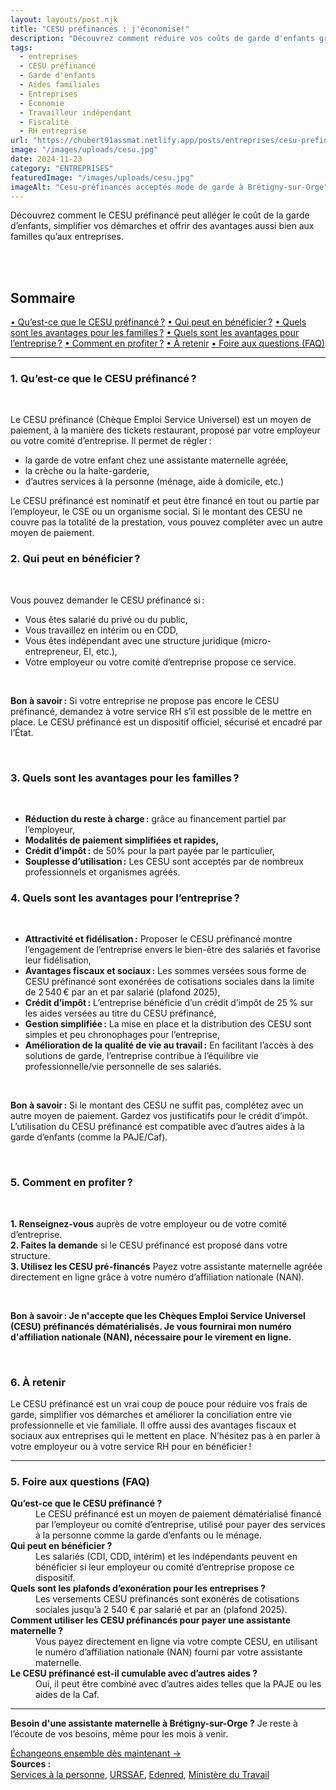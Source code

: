```yaml
---
layout: layouts/post.njk
title: "CESU préfinancés : j'économise!"
description: "Découvrez comment réduire vos coûts de garde d'enfants grâce aux CESU préfinancés. Un guide complet sur les avantages pour les parents et les entreprises."
tags: 
  - entreprises
  - CESU préfinancé
  - Garde d'enfants
  - Aides familiales
  - Entreprises
  - Économie
  - Travailleur indépendant
  - Fiscalité
  - RH entreprise
url: "https://chubert91assmat.netlify.app/posts/entreprises/cesu-prefinances/"
image: "/images/uploads/cesu.jpg"
date: 2024-11-23
category: "ENTREPRISES"
featuredImage: "/images/uploads/cesu.jpg"
imageAlt: "Cesu-préfinancés acceptés mode de garde à Brétigny-sur-Orge"
---
```



Découvrez comment le CESU préfinancé peut alléger le coût de la garde d’enfants, simplifier vos démarches et offrir des avantages aussi bien aux familles qu’aux entreprises.

<br><br>


<div id="sommaire">
  <h2>Sommaire</h2>
  <a href="#cesu-prefinance" class="styled-link-sommaire">• Qu’est-ce que le CESU préfinancé ?</a>
  <a href="#eligibilite" class="styled-link-sommaire">• Qui peut en bénéficier ?</a>
  <a href="#avantages-familles" class="styled-link-sommaire">• Quels sont les avantages pour les familles ?</a>
  <a href="#avantages-entreprise" class="styled-link-sommaire">• Quels sont les avantages pour l’entreprise ?</a>
   <a href="#comment-profiter" class="styled-link-sommaire">• Comment en profiter ?</a>
  <a href="#a-retenir" class="styled-link-sommaire">• À retenir</a>
  <a href="#questions" class="styled-link-sommaire">• Foire aux questions (FAQ)</a>
</div>

---


### **<span id="cesu-prefinance">1. Qu’est-ce que le CESU préfinancé ?</span>** 

<br>

Le CESU préfinancé (Chèque Emploi Service Universel) est un moyen de paiement, à la manière des tickets restaurant, proposé par votre employeur ou votre comité d’entreprise. Il permet de régler :

- la garde de votre enfant chez une assistante maternelle agréée, 
- la crèche ou la halte-garderie,
- d’autres services à la personne (ménage, aide à domicile, etc.)

Le CESU préfinancé est nominatif et peut être financé en tout ou partie par l’employeur, le CSE ou un organisme social. Si le montant des CESU ne couvre pas la totalité de la prestation, vous pouvez compléter avec un autre moyen de paiement.

### **<span id="eligibilite">2. Qui peut en bénéficier ?</span>**  

<br>

Vous pouvez demander le CESU préfinancé si :

- Vous êtes salarié du privé ou du public, 
- Vous travaillez en intérim ou en CDD,
- Vous êtes indépendant avec une structure juridique (micro-entrepreneur, EI, etc.),
- Votre employeur ou votre comité d’entreprise propose ce service.

<br>

<div class="highlighted-note">
  <p><strong>Bon à savoir :</strong> Si votre entreprise ne propose pas encore le CESU préfinancé, demandez à votre service RH s’il est possible de le mettre en place. Le CESU préfinancé est un dispositif officiel, sécurisé et encadré par l’État.</p>
</div>

<br>

### **<span id="avantages-familles">3. Quels sont les avantages pour les familles ?</span>**

<br>

- <strong>Réduction du reste à charge :</strong> grâce au financement partiel par l’employeur,
- <strong>Modalités de paiement simplifiées et rapides,</strong> 
- <strong>Crédit d’impôt :</strong> de 50% pour la part payée par le particulier,
- <strong>Souplesse d’utilisation :</strong> Les CESU sont acceptés par de nombreux professionnels et organismes agréés.

### **<span id="avantages-entreprise">4. Quels sont les avantages pour l’entreprise ?</span>**

<br>

- <strong>Attractivité et fidélisation :</strong> Proposer le CESU préfinancé montre l’engagement de l’entreprise envers le bien-être des salariés et favorise leur fidélisation,
- <strong>Avantages fiscaux et sociaux :</strong> Les sommes versées sous forme de CESU préfinancé sont exonérées de cotisations sociales dans la limite de 2 540 € par an et par salarié (plafond 2025),
- <strong>Crédit d’impôt :</strong> L’entreprise bénéficie d’un crédit d’impôt de 25 % sur les aides versées au titre du CESU préfinancé,
- <strong>Gestion simplifiée :</strong> La mise en place et la distribution des CESU sont simples et peu chronophages pour l’entreprise,
- <strong>Amélioration de la qualité de vie au travail :</strong> En facilitant l’accès à des solutions de garde, l’entreprise contribue à l’équilibre vie professionnelle/vie personnelle de ses salariés.


<br>

<div class="highlighted-note">
  <p><strong>Bon à savoir :</strong> Si le montant des CESU ne suffit pas, complétez avec un autre moyen de paiement. Gardez vos justificatifs pour le crédit d’impôt.  L’utilisation du CESU préfinancé est compatible avec d’autres aides à la garde d’enfants (comme la PAJE/Caf).</p>
</div>

<br>


### **<span id="comment-profiter">5. Comment en profiter ?</span>**

<br>

**1. Renseignez-vous** auprès de votre employeur ou de votre comité d’entreprise.  
**2. Faites la demande** si le CESU préfinancé est proposé dans votre structure.  
**3. Utilisez les CESU pré-financés** Payez votre assistante maternelle agréée directement en ligne grâce à votre numéro d’affiliation nationale (NAN).

 
<br>

<div class="highlighted-note">
  <p><strong>Bon à savoir : Je n'accepte que les Chèques Emploi Service Universel (CESU) préfinancés dématérialisés. Je vous fournirai mon numéro d'affiliation nationale (NAN), nécessaire pour le virement en ligne.</strong></p>
</div>

<br>


### **<span id="a-retenir">6. À retenir</span>**
Le CESU préfinancé est un vrai coup de pouce pour réduire vos frais de garde, simplifier vos démarches et améliorer la conciliation entre vie professionnelle et vie familiale. Il offre aussi des avantages fiscaux et sociaux aux entreprises qui le mettent en place. N’hésitez pas à en parler à votre employeur ou à votre service RH pour en bénéficier !

---

### **<span id="questions">5. Foire aux questions (FAQ)</span>**



<dl>
  <dt><strong>Qu’est-ce que le CESU préfinancé ?</strong></dt>
  <dd>Le CESU préfinancé est un moyen de paiement dématérialisé financé par l’employeur ou comité d’entreprise, utilisé pour payer des services à la personne comme la garde d’enfants ou le ménage.</dd>

  <dt><strong>Qui peut en bénéficier ?</strong></dt>
  <dd>Les salariés (CDI, CDD, intérim) et les indépendants peuvent en bénéficier si leur employeur ou comité d’entreprise propose ce dispositif.</dd>

  <dt><strong>Quels sont les plafonds d’exonération pour les entreprises ?</strong></dt>
  <dd>Les versements CESU préfinancés sont exonérés de cotisations sociales jusqu’à 2 540 € par salarié et par an (plafond 2025).</dd>

  <dt><strong>Comment utiliser les CESU préfinancés pour payer une assistante maternelle ?</strong></dt>
  <dd>Vous payez directement en ligne via votre compte CESU, en utilisant le numéro d’affiliation nationale (NAN) fourni par votre assistante maternelle.</dd>

  <dt><strong>Le CESU préfinancé est-il cumulable avec d’autres aides ?</strong></dt>
  <dd>Oui, il peut être combiné avec d’autres aides telles que la PAJE ou les aides de la Caf.</dd>
</dl>

<script type="application/ld+json">
{
  "@context": "https://schema.org",
  "@type": "FAQPage",
  "mainEntity": [
    {
      "@type": "Question",
      "name": "Qu’est-ce que le CESU préfinancé ?",
      "acceptedAnswer": {
        "@type": "Answer",
        "text": "Le CESU préfinancé est un moyen de paiement dématérialisé financé par l’employeur ou comité d’entreprise, utilisé pour payer des services à la personne comme la garde d’enfants ou le ménage."
      }
    },
    {
      "@type": "Question",
      "name": "Qui peut en bénéficier ?",
      "acceptedAnswer": {
        "@type": "Answer",
        "text": "Les salariés (CDI, CDD, intérim) et les indépendants peuvent en bénéficier si leur employeur ou comité d’entreprise propose ce dispositif."
      }
    },
    {
      "@type": "Question",
      "name": "Quels sont les plafonds d’exonération pour les entreprises ?",
      "acceptedAnswer": {
        "@type": "Answer",
        "text": "Les versements CESU préfinancés sont exonérés de cotisations sociales jusqu’à 2 540 € par salarié et par an (plafond 2025)."
      }
    },
    {
      "@type": "Question",
      "name": "Comment utiliser les CESU préfinancés pour payer une assistante maternelle ?",
      "acceptedAnswer": {
        "@type": "Answer",
        "text": "Vous payez directement en ligne via votre compte CESU, en utilisant le numéro d’affiliation nationale (NAN) fourni par votre assistante maternelle."
      }
    },
    {
      "@type": "Question",
      "name": "Le CESU préfinancé est-il cumulable avec d’autres aides ?",
      "acceptedAnswer": {
        "@type": "Answer",
        "text": "Oui, il peut être combiné avec d’autres aides telles que la PAJE ou les aides de la Caf."
      }
    }
  ]
}
</script>

---



<div class="highlighted-note">
  <p><strong>Besoin d'une assistante maternelle à Brétigny-sur-Orge ?</strong> Je reste à l’écoute de vos besoins, même pour les mois à venir.</p>
</div>

<div class="button-wrapper">
  <a href="https://chubert91assmat.netlify.app/contact/" target="_blank" class="btn btn-primary btn-article">Échangeons ensemble dès maintenant →</a>
</div>





















<div class="source-box">
  <strong>Sources :</strong><br>
  <a href="https://www.servicesalapersonne.gouv.fr" target="_blank" rel="noopener noreferrer">Services à la personne</a>, 
  <a href="https://www.urssaf.fr" target="_blank" rel="noopener noreferrer">URSSAF</a>, 
  <a href="https://www.edenred.fr" target="_blank" rel="noopener noreferrer">Edenred</a>, 
  <a href="https://travail-emploi.gouv.fr" target="_blank" rel="noopener noreferrer">Ministère du Travail</a>
</div>


